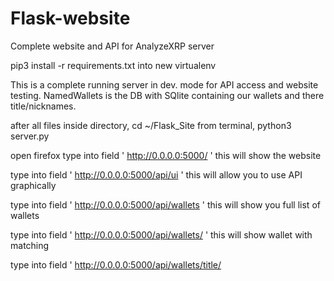 # Flask-website
Complete website and API for AnalyzeXRP server

pip3 install -r requirements.txt into new virtualenv

This is a complete running server in dev. mode for API access and website testing.
NamedWallets is the DB with SQlite containing our wallets and there title/nicknames.

after all files inside directory, cd ~/Flask_Site
from terminal, python3 server.py


open firefox
type into field ' http://0.0.0.0:5000/ '
this will show the website

type into field ' http://0.0.0.0:5000/api/ui '
this will allow you to use API graphically

type into field ' http://0.0.0.0:5000/api/wallets '
this will show you full list of wallets

type into field ' http://0.0.0.0:5000/api/wallets/<publickey> '
this will show wallet with matching <publickey>

type into field ' http://0.0.0.0:5000/api/wallets/title/<title> '
this will show all wallet matching <title>  
